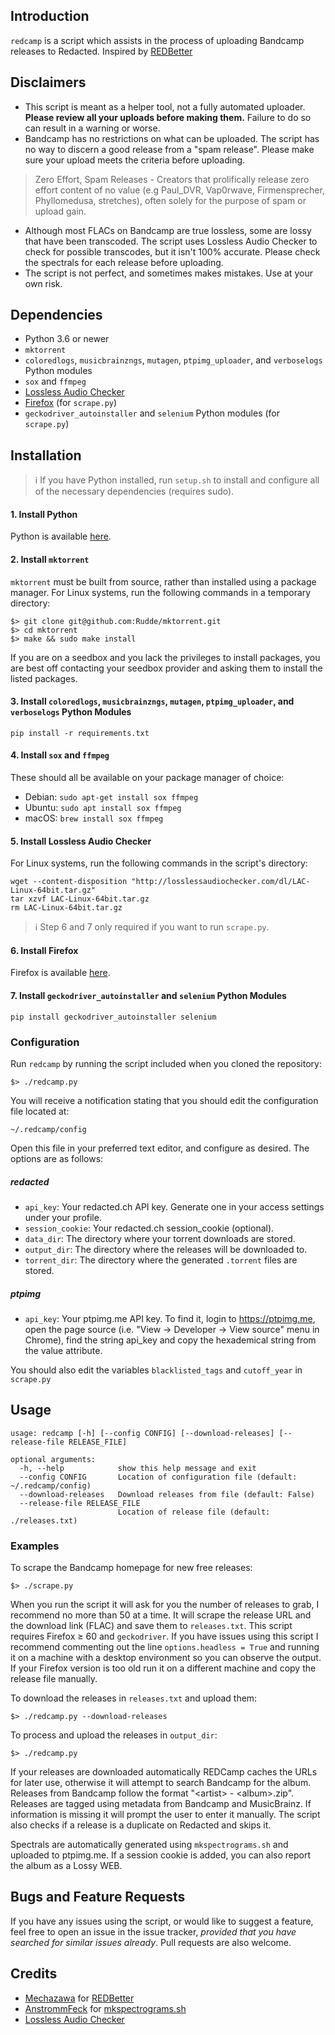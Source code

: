 ## Introduction
`redcamp` is a script which assists in the process of uploading Bandcamp releases to Redacted. Inspired by [REDBetter](https://github.com/Mechazawa/REDBetter-crawler)

## Disclaimers
* This script is meant as a helper tool, not a fully automated uploader. **Please review all your uploads before making them.** Failure to do so can result in a warning or worse.
* Bandcamp has no restrictions on what can be uploaded. The script has no way to discern a good release from a "spam release". Please make sure your upload meets the criteria before uploading.
> Zero Effort, Spam Releases - Creators that prolifically release zero effort content of no value (e.g Paul_DVR, Vap0rwave, Firmensprecher, Phyllomedusa, stretches), often solely for the purpose of spam or upload gain.
* Although most FLACs on Bandcamp are true lossless, some are lossy that have been transcoded. The script uses Lossless Audio Checker to check for possible transcodes, but it isn't 100% accurate. Please check the spectrals for each release before uploading.
* The script is not perfect, and sometimes makes mistakes. Use at your own risk.

## Dependencies

* Python 3.6 or newer
* `mktorrent`
* `coloredlogs`, `musicbrainzngs`, `mutagen`, `ptpimg_uploader`, and `verboselogs` Python modules
* `sox` and `ffmpeg`
* [Lossless Audio Checker](http://losslessaudiochecker.com/)
* [Firefox](https://www.mozilla.org/en-US/firefox/) (for `scrape.py`)
* `geckodriver_autoinstaller` and `selenium` Python modules (for `scrape.py`)


## Installation
> :information_source: If you have Python installed, run `setup.sh` to install and configure all of the necessary dependencies (requires sudo).

#### 1. Install Python

Python is available [here](https://www.python.org/downloads/).

#### 2. Install `mktorrent`

`mktorrent` must be built from source, rather than installed using a package manager. For Linux systems, run the following commands in a temporary directory:

~~~~
$> git clone git@github.com:Rudde/mktorrent.git
$> cd mktorrent
$> make && sudo make install
~~~~

If you are on a seedbox and you lack the privileges to install packages, you are best off contacting your seedbox provider and asking them to install the listed packages.

#### 3. Install `coloredlogs`, `musicbrainzngs`, `mutagen`, `ptpimg_uploader`, and `verboselogs` Python Modules

~~~~
pip install -r requirements.txt
~~~~

#### 4. Install `sox` and `ffmpeg`

These should all be available on your package manager of choice:
  * Debian: `sudo apt-get install sox ffmpeg`
  * Ubuntu: `sudo apt install sox ffmpeg`
  * macOS: `brew install sox ffmpeg`

#### 5. Install Lossless Audio Checker

For Linux systems, run the following commands in the script's directory:

~~~~
wget --content-disposition "http://losslessaudiochecker.com/dl/LAC-Linux-64bit.tar.gz"
tar xzvf LAC-Linux-64bit.tar.gz
rm LAC-Linux-64bit.tar.gz
~~~~

> :information_source: Step 6 and 7 only required if you want to run `scrape.py`.

#### 6. Install Firefox

Firefox is available [here](https://www.mozilla.org/en-US/firefox/new/).

#### 7. Install `geckodriver_autoinstaller` and `selenium` Python Modules

~~~~
pip install geckodriver_autoinstaller selenium
~~~~


### Configuration
Run `redcamp` by running the script included when you cloned the repository:

    $> ./redcamp.py

You will receive a notification stating that you should edit the configuration file located at:

    ~/.redcamp/config

Open this file in your preferred text editor, and configure as desired. The options are as follows:

##### redacted

* `api_key`: Your redacted.ch API key. Generate one in your access settings under your profile.
* `session_cookie`: Your redacted.ch session_cookie (optional).
* `data_dir`: The directory where your torrent downloads are stored.
* `output_dir`: The directory where the releases will be downloaded to.
* `torrent_dir`: The directory where the generated `.torrent` files are stored.

##### ptpimg

* `api_key`: Your ptpimg.me API key. To find it, login to https://ptpimg.me, open the page source (i.e. "View -> Developer -> View source" menu in Chrome), find the string api_key and copy the hexademical string from the value attribute.

You should also edit the variables `blacklisted_tags` and `cutoff_year` in `scrape.py`

## Usage
~~~~
usage: redcamp [-h] [--config CONFIG] [--download-releases] [--release-file RELEASE_FILE]

optional arguments:
  -h, --help            show this help message and exit
  --config CONFIG       Location of configuration file (default: ~/.redcamp/config)
  --download-releases   Download releases from file (default: False)
  --release-file RELEASE_FILE
                        Location of release file (default: ./releases.txt)
~~~~

### Examples
To scrape the Bandcamp homepage for new free releases:

    $> ./scrape.py

When you run the script it will ask for you the number of releases to grab, I recommend no more than 50 at a time. It will scrape the release URL and the download link (FLAC) and save them to `releases.txt`. This script requires Firefox ≥ 60 and `geckodriver`. If you have issues using this script I recommend commenting out the line `options.headless = True` and running it on a machine with a desktop environment so you can observe the output. If your Firefox version is too old run it on a different machine and copy the release file manually.

To download the releases in `releases.txt` and upload them:

    $> ./redcamp.py --download-releases

To process and upload the releases in `output_dir`:

    $> ./redcamp.py

If your releases are downloaded automatically REDCamp caches the URLs for later use, otherwise it will attempt to search Bandcamp for the album. Releases from Bandcamp follow the format "\<artist> - \<album>.zip". Releases are tagged using metadata from Bandcamp and MusicBrainz. If information is missing it will prompt the user to enter it manually. The script also checks if a release is a duplicate on Redacted and skips it.

Spectrals are automatically generated using `mkspectrograms.sh` and uploaded to ptpimg.me. If a session cookie is added, you can also report the album as a Lossy WEB. 

## Bugs and Feature Requests
If you have any issues using the script, or would like to suggest a feature, feel free to open an issue in the issue tracker, *provided that you have searched for similar issues already*. Pull requests are also welcome.

## Credits
* [Mechazawa](https://github.com/Mechazawa) for [REDBetter](https://github.com/Mechazawa/REDBetter-crawler)
* [AnstrommFeck](https://redacted.ch/user.php?id=7191) for [mkspectrograms.sh](https://redacted.ch/forums.php?action=viewthread&threadid=42695)
* [Lossless Audio Checker](http://losslessaudiochecker.com/)
